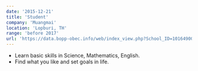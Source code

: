 ```yaml
---
date: '2015-12-21'
title: 'Student'
company: 'Muangmai'
location: 'Lopburi, TH'
range: 'before 2017'
url: 'https://data.bopp-obec.info/web/index_view.php?School_ID=1016490022&page=info'
---
```


- Learn basic skills in Science, Mathematics, English.
- Find what you like and set goals in life.
